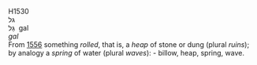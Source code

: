 <body>
  <p>H1530<br>  גּל  <br> גַּל  ‎  gal  <br><i>gal </i><br>From <a href="h1556.htm">1556</a>  something <i>rolled</i>, that is, a <i>heap</i> of stone or dung (plural <i>ruins</i>); by analogy a <i>spring</i> of water (plural <i>waves</i>): - billow, heap, spring, wave.<br></p>
 </body>